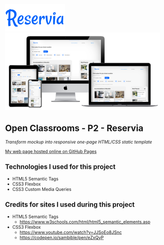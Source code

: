 ![reservia Logo](/assets/images/Logo/Reservia.svg)
![Reservia Mockup Images](assets/images/README/Responsive.png)
# Open Classrooms - P2 - Reservia
*Transform mockup into responsive one-page HTML/CSS static template*

[My web page hosted online on GitHub Pages](https://seanedwards2021.github.io/P2-Reservia/)

## Technologies I used for this project
- HTML5 Semantic Tags
- CSS3 Flexbox
- CSS3 Custom Media Queries

## Credits for sites I used during this project
- HTML5 Semantic Tags
  - https://www.w3schools.com/html/html5_semantic_elements.asp
- CSS3 Flexbox
  - https://www.youtube.com/watch?v=JJSoEo8JSnc
  - https://codepen.io/sambible/pen/eZxQyP